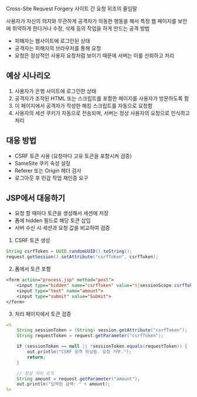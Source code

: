 Cross-Site Request Forgery
사이트 간 요청 위조의 줄임말

사용자가 자신의 의지와 무관하게 공격자가 의동한 행동을 해서 특정 웹 페이지를 보안에 취약하게 한다거나 수정, 삭제 등의 작업을 하게 만드는 공격 방법

- 피해자는 웹사이트에 로그인된 상태
- 공격자는 피해자의 브라우저를 통해 요청
- 요청은 정상적인 사용자 요청처럼 보이기 때문에 서버는 이를 신뢰하고 처리

## 예상 시나리오
1. 사용자가 은행 사이트에 로그인한 상태
2. 공격자가 조작된 HTML 또는 스크립트를 포함한 페이지를 사용자가 방문하도록 함
3. 이 페이지에서 공격자가 작성한 해킹 스크립트를 자동으로 요청함
4. 사용자의 세션 쿠키가 자동으로 전송되며, 서버는 정상 사용자의 요청으로 인식하고 처리

## 대응 방법
- CSRF 토큰 사용 (요청마다 고유 토큰을 포함시켜 검증)
- SameSite 쿠키 속성 설정
- Referer 또는 Origin 헤더 검사
- 로그아웃 후 민감 작업 재인증 요구

## JSP에서 대응하기

- 요청 할 때마다 토큰을 생성해서 세션에 저장
- 폼에 hidden 필드로 해당 토큰 삽입
- 서버 수신 시 세션과 요청 값을 비교하여 검증

1. CSRF 토큰 생성
```java
String csrfToken = UUID.randomUUID().toString();
request.getSession().setAttribute("csrfToken", csrfToken);
```

2. 폼에서 토큰 포함
```jsp
<form action="process.jsp" method="post">
    <input type="hidden" name="csrfToken" value="${sessionScope.csrfToken}">
    <input type="text" name="amount">
    <input type="submit" value="Submit">
</form>
```

3. 처리 페이지에서 토큰 검증
```jsp
<%
    String sessionToken = (String) session.getAttribute("csrfToken");
    String requestToken = request.getParameter("csrfToken");

    if (sessionToken == null || !sessionToken.equals(requestToken)) {
        out.println("CSRF 공격 의심됨. 요청 거부.");
        return;
    }

    // 정상 처리 로직
    String amount = request.getParameter("amount");
    out.println("입력된 금액: " + amount);
%>

```